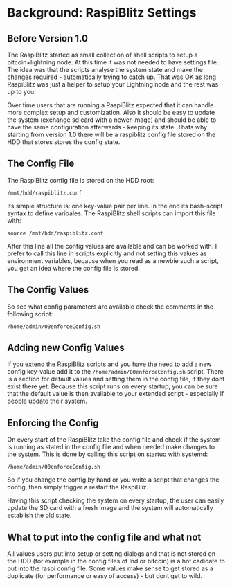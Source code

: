 # Background: RaspiBlitz Settings

## Before Version 1.0

The RaspiBlitz started as small collection of shell scripts to setup a bitcoin+lightning node. At this time it was not needed to have settings file. The idea was that the scripts analyse the system state and make the changes required - automatically trying to catch up. That was OK as long RaspiBlitz was just a helper to setup your Lightning node and the rest was up to you.

Over time users that are running a RaspiBlitz expected that it can handle more complex setup and customization. Also it should be easy to update the system (exchange sd card with a newer image) and should be able to have the same configuration afterwards - keeping its state. Thats why starting from version 1.0 there will be a raspiblitz config file stored on the HDD that stores stores the config state.

## The Config File

The RaspiBlitz config file is stored on the HDD root:

`/mnt/hdd/raspiblitz.conf`

Its simple structure is: one key-value pair per line. In the end its bash-script syntax to define varibales. The RaspiBlitz shell scripts can import this file with:

`source /mnt/hdd/raspiblitz.conf`

After this line all the config values are available and can be worked with. I prefer to call this line in scripts explicitly and not setting this values as environment variables, because when you read as a newbie such a script, you get an idea where the config file is stored.

## The Config Values

So see what config parameters are available check the comments in the following script:

`/home/admin/00enforceConfig.sh`

## Adding new Config Values

If you extend the RaspiBlitz scripts and you have the need to add a new config key-value add it to the `/home/admin/00enforceConfig.sh` script. There is a section for default values and setting them in the config file, if they dont exist there yet. Because this script runs on every startup, you can be sure that the default value is then available to your extended script - especially if people update their system.

## Enforcing the Config

On every start of the RaspiBlitz take the config file and check if the system is running as stated in the config file and when needed make changes to the system. This is done by calling this script on startuo with systemd:

`/home/admin/00enforceConfig.sh`

So if you change the config by hand or you write a script that changes the config, then simply trigger a restart the RaspiBliz.

Having this script checking the system on every startup, the user can easily update the SD card with a fresh image and the system will automatically establish the old state.

## What to put into the config file and what not

All values users put into setup or setting dialogs and that is not stored on the HDD (for example in the config files of lnd or bitcoin) is a hot cadidate to put into the raspi config file. Some values make sense to get stored as a duplicate (for performance or easy of access) - but dont get to wild.